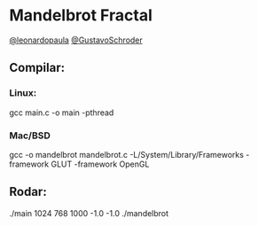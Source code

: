 # Mandelbrot Fractal

<a href="https://github.com/leonardopaula">@leonardopaula</a>
<a href="https://github.com/GustavoSchroder">@GustavoSchroder</a>

## Compilar:
### Linux:
gcc main.c -o main -pthread

### Mac/BSD
gcc -o mandelbrot  mandelbrot.c -L/System/Library/Frameworks -framework GLUT -framework OpenGL

## Rodar:
./main 1024 768 1000 -1.0 -1.0
./mandelbrot
